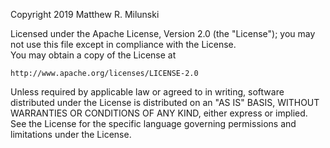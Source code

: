 Copyright 2019 Matthew R. Milunski  

Licensed under the Apache License, Version 2.0 (the "License");
you may not use this file except in compliance with the License.  
You may obtain a copy of the License at

    http://www.apache.org/licenses/LICENSE-2.0

Unless required by applicable law or agreed to in writing, software
distributed under the License is distributed on an "AS IS" BASIS,
WITHOUT WARRANTIES OR CONDITIONS OF ANY KIND, either express or implied.  
See the License for the specific language governing permissions and
limitations under the License.